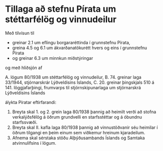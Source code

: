 # Tillaga að stefnu Pírata um stéttarfélög og vinnudeilur

Með tilvísun til

- greinar 2.1 um eflingu borgararéttinda í grunnstefnu Pírata,
- greina 4.5 og 6.1 um ákvarðanatökurétt hvers og eins í grunnstefnu Pírata
- og greinar 6.3 um minnkun miðstýringar

og með hliðsjón af

A. lögum 80/1938 um stéttarfélög og vinnudeilur,
B. 74. greinar laga 33/1944, stjórnarskrár Lýðveldisins Íslands,
C. 20. greinar þingskjals 510 á 141. löggjafarþingi, frumvarps til stjórnskipunarlaga um stjórnarskrá Lýðveldisins Íslands

álykta Píratar eftirfarandi:

1. Breyta skal 1. og 2. grein laga 80/1938 þannig að heimilt verði að stofna verkalýðsfélög á öðrum grundvelli en starfsstéttar og á óbundnu starfssvæði.
2. Breyta skal II. kafla laga 80/1938 þannig að vinnustöðvanir séu heimilar í öðrum tilgangi en þeim einum sem viðkemur hreinum kjaradeilum.
3. Afnema skal sérstaka stöðu Alþýðusambands Íslands og Samtaka atvinnulífsins í lögum.
